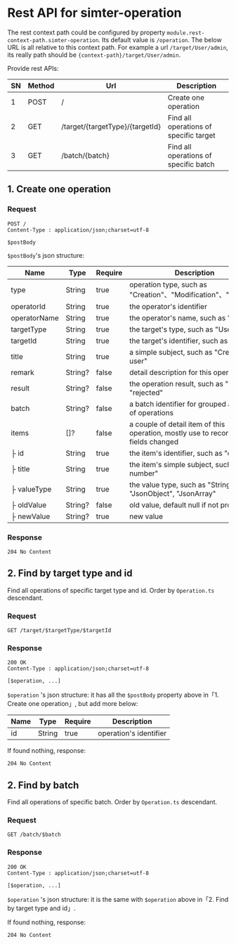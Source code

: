 # Rest API for simter-operation

The rest context path  could be configured by property `module.rest-context-path.simter-operation`. 
Its default value is `/operation`. The below URL is all relative to this context path.
For example a url `/target/User/admin`, its really path should be `{context-path}/target/User/admin`.

Provide rest APIs:

| SN | Method | Url                                      | Description
|----|--------|------------------------------------------|-------------
| 1  | POST   | /                                        | Create one operation
| 2  | GET    | /target/{targetType}/{targetId}          | Find all operations of specific target
| 3  | GET    | /batch/{batch}                           | Find all operations of specific batch

## 1. Create one operation

### Request

```
POST /
Content-Type : application/json;charset=utf-8

$postBody
```

`$postBody`'s json structure:

| Name             | Type    | Require | Description
|------------------|---------|---------|-------------
| type             | String  | true    | operation type, such as "Creation"、"Modification"、"Deletion"
| operatorId       | String  | true    | the operator's identifier
| operatorName     | String  | true    | the operator's name, such as "John"
| targetType       | String  | true    | the target's type, such as "User"
| targetId         | String  | true    | the target's identifier, such as "admin"
| title            | String  | true    | a simple subject, such as "Create new user"
| remark           | String? | false   | detail description for this operation
| result           | String? | false   | the operation result, such as "passed", "rejected"
| batch            | String? | false   | a batch identifier for grouped a couple of operations
| items            | []?     | false   | a couple of detail item of this operation, mostly use to record form fields changed
| ├ id            | String  | true    | the item's identifier, such as "code"
| ├ title         | String  | true    | the item's simple subject, such as "bill number"
| ├ valueType     | String  | true    | the value type, such as "String", "JsonObject", "JsonArray"
| ├ oldValue      | String? | false   | old value, default null if not provided
| ├ newValue      | String? | true    | new value

### Response

```
204 No Content
```

## 2. Find by target type and id

Find all operations of specific target type and id. Order by `Operation.ts` descendant.

### Request

```
GET /target/$targetType/$targetId
```

### Response

```
200 OK
Content-Type : application/json;charset=utf-8

[$operation, ...]
```


`$operation` 's json structure: it has all the `$postBody` property above in「1. Create one operation」, 
but add more below:

| Name             | Type    | Require | Description
|------------------|---------|---------|-------------
| id               | String  | true    | operation's identifier

If found nothing, response:

```
204 No Content
```

## 2. Find by batch

Find all operations of specific batch. Order by `Operation.ts` descendant.

### Request

```
GET /batch/$batch
```

### Response

```
200 OK
Content-Type : application/json;charset=utf-8

[$operation, ...]
```


`$operation` 's json structure: it is the same with `$operation` above in「2. Find by target type and id」.

If found nothing, response:

```
204 No Content
```